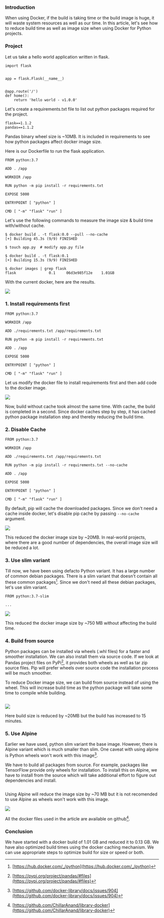 <!--
.. title: Make Python Docker Builds Slim & Fast
.. slug: python-docker-build-slim-fast
.. date: 2020-10-31 18:23:13 UTC+05:30
.. tags: python, devops
.. category:
.. link:
.. description: How to speed up python docker builds and reduce build time.
.. type: text
-->

### Introduction

When using Docker, if the build is taking time or the build image is huge, it will waste system resources as well as our time. In this article, let's see how to reduce build time as well as image size when using Docker for Python projects.


### Project

Let us take a hello world application written in flask.

```
import flask


app = flask.Flask(__name__)


@app.route('/')
def home():
    return 'hello world - v1.0.0'
```

Let's create a requirements.txt file to list out python packages required for the project.

```
flask==1.1.2
pandas==1.1.2
```

Pandas binary wheel size is ~10MB. It is included in requirements to see how python packages affect docker image size.

Here is our Dockerfile to run the flask application.

```
FROM python:3.7

ADD . /app

WORKDIR /app

RUN python -m pip install -r requirements.txt

EXPOSE 5000

ENTRYPOINT [ "python" ]

CMD [ "-m" "flask" "run" ]
```

Let's use the following commands to measure the image size & build time with/without cache.

```
$ docker build . -t flask:0.0 --pull --no-cache
[+] Building 45.3s (9/9) FINISHED

$ touch app.py  # modify app.py file

$ docker build . -t flask:0.1
[+] Building 15.3s (9/9) FINISHED

$ docker images | grep flask
flask               0.1     06d3e985f12e    1.01GB
```

With the current docker, here are the results.

<img src="/images/docker0.png" style="vertical-align:middle" />


### 1. Install requirements first

```
FROM python:3.7

WORKDIR /app

ADD ./requirements.txt /app/requirements.txt

RUN python -m pip install -r requirements.txt

ADD . /app

EXPOSE 5000

ENTRYPOINT [ "python" ]

CMD [ "-m" "flask" "run" ]
```

Let us modify the docker file to install requirements first and then add code to the docker image.


<img src="/images/docker1.png" style="vertical-align:middle" />


Now, build without cache took almost the same time. With cache, the build is completed in a second. Since docker caches step by step, it has cached python package installation step and thereby reducing the build time.

### 2. Disable Cache

```
FROM python:3.7

WORKDIR /app

ADD ./requirements.txt /app/requirements.txt

RUN python -m pip install -r requirements.txt --no-cache

ADD . /app

EXPOSE 5000

ENTRYPOINT [ "python" ]

CMD [ "-m" "flask" "run" ]
```

By default, pip will cache the downloaded packages. Since we don't need a cache inside docker, let's disable pip cache by passing `--no-cache` argument.

<img src="/images/docker2.png" style="vertical-align:middle" />

This reduced the docker image size by ~20MB. In real-world projects, where there are a good number of dependencies, the overall image size will be reduced a lot.


### 3. Use slim variant

Till now, we have been using defacto Python variant. It has a large number of common debian packages. There is a slim variant that doesn't contain all these common packages[^dpy]. Since we don't need all these debian packages, let's use slim variant.

```
FROM python:3.7-slim

...
```

<img src="/images/docker3.png" style="vertical-align:middle" />

This reduced the docker image size by ~750 MB without affecting the build time.


### 4. Build from source

Python packages can be installed via wheels (.whl files) for a faster and smoother installation. We can also install them via source code. If we look at Pandas project files on PyPi[^pandas], it provides both wheels as well as tar zip source files. Pip will prefer wheels over source code the installation process will be much smoother.

To reduce Docker image size, we can build from source instead of using the wheel. This will increase build time as the python package will take some time to compile while building.

```

```

<img src="/images/docker4.png" style="vertical-align:middle" />

Here build size is reduced by ~20MB but the build has increased to 15 minutes.


[^pandas]: [https://pypi.org/project/pandas/#files](https://pypi.org/project/pandas/#files)



### 5. Use Alpine

Earlier we have used, python slim variant the base image. However, there is Alpine variant which is much smaller than slim. One caveat with using alpine is Python wheels won't work with this image[^aw].

We have to build all packages from source. For example, packages like TensorFlow provide only wheels for installation. To install this on Alpine, we have to install from the source which will take additional effort to figure out dependencies and install.

```
```

Using Alpine will reduce the image size by ~70 MB but it is not recomended to use Alpine as wheels won't work with this image.

<img src="/images/docker4.png" style="vertical-align:middle" />

[^aw]: [https://github.com/docker-library/docs/issues/904](https://github.com/docker-library/docs/issues/904)


All the docker files used in the article are available on github[^gh].


### Conclusion

We have started with a docker build of 1.01 GB and reduced it to 0.13 GB. We have also optimized build times using the docker caching mechanism. We can use appropriate steps to optimize build for size or speed or both.



[^gh]: [https://github.com/ChillarAnand/library-docker](https://github.com/ChillarAnand/library-docker)


[^dpy]: [https://hub.docker.com/_/python](https://hub.docker.com/_/python)
